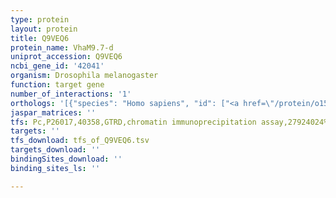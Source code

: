 ```yaml
---
type: protein
layout: protein
title: Q9VEQ6
protein_name: VhaM9.7-d
uniprot_accession: Q9VEQ6
ncbi_gene_id: '42041'
organism: Drosophila melanogaster
function: target gene
number_of_interactions: '1'
orthologs: '[{"species": "Homo sapiens", "id": ["<a href=\"/protein/o15342\">O15342</a>"]}, {"species": "Mus musculus", "id": ["<a href=\"/protein/q9cqd8\">Q9CQD8</a>", "<a href=\"/protein/q91xe7\">Q91XE7</a>"]}, {"species": "Rattus norvegicus", "id": ["<a href=\"/protein/q794c0\">Q794C0</a>", "<a href=\"/protein/q5eb76\">Q5EB76</a>"]}]'
jaspar_matrices: ''
tfs: Pc,P26017,40358,GTRD,chromatin immunoprecipitation assay,27924024%5Buid%5D,No
targets: ''
tfs_download: tfs_of_Q9VEQ6.tsv
targets_download: ''
bindingSites_download: ''
binding_sites_ls: ''

---
```

